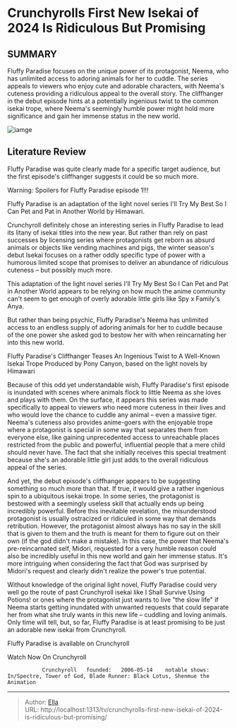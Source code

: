 # Crunchyrolls First New Isekai of 2024 Is Ridiculous But Promising


## SUMMARY 



  Fluffy Paradise focuses on the unique power of its protagonist, Neema, who has unlimited access to adoring animals for her to cuddle.   The series appeals to viewers who enjoy cute and adorable characters, with Neema&#39;s cuteness providing a ridiculous appeal to the overall story.   The cliffhanger in the debut episode hints at a potentially ingenious twist to the common isekai trope, where Neema&#39;s seemingly humble power might hold more significance and gain her immense status in the new world.  

![iamge](https://static1.srcdn.com/wordpress/wp-content/uploads/2024/01/fluffy-paradise-key-anime-visual.jpg)

## Literature Review
Fluffy Paradise was quite clearly made for a specific target audience, but the first episode&#39;s cliffhanger suggests it could be so much more.




Warning: Spoilers for Fluffy Paradise episode 1!!!






Fluffy Paradise is an adaptation of the light novel series I&#39;ll Try My Best So I Can Pet and Pat in Another World by Himawari.




Crunchyroll definitely chose an interesting series in Fluffy Paradise to lead its litany of isekai titles into the new year. But rather than rely on past successes by licensing series where protagonists get reborn as absurd animals or objects like vending machines and pigs, the winter season&#39;s debut Isekai focuses on a rather oddly specific type of power with a humorous limited scope that promises to deliver an abundance of ridiculous cuteness – but possibly much more.

This adaptation of the light novel series I&#39;ll Try My Best So I Can Pet and Pat in Another World appears to be relying on how much the anime community can&#39;t seem to get enough of overly adorable little girls like Spy x Family&#39;s Anya.

          




But rather than being psychic, Fluffy Paradise&#39;s Neema has unlimited access to an endless supply of adoring animals for her to cuddle because of the one power she asked god to bestow her with when reincarnating her into this new world.


 Fluffy Paradise&#39;s Cliffhanger Teases An Ingenious Twist to A Well-Known Isekai Trope 
Produced by Pony Canyon, based on the light novels by Himawari
          

Because of this odd yet understandable wish, Fluffy Paradise&#39;s first episode is inundated with scenes where animals flock to little Neema as she loves and plays with them. On the surface, it appears this series was made specifically to appeal to viewers who need more cuteness in their lives and who would love the chance to cuddle any animal – even a massive tiger. Neema&#39;s cuteness also provides anime-goers with the enjoyable trope where a protagonist is special in some way that separates them from everyone else, like gaining unprecedented access to unreachable places restricted from the public and powerful, influential people that a mere child should never have. The fact that she initially receives this special treatment because she&#39;s an adorable little girl just adds to the overall ridiculous appeal of the series.




And yet, the debut episode&#39;s cliffhanger appears to be suggesting something so much more than that. If true, it would give a rather ingenious spin to a ubiquitous isekai trope. In some series, the protagonist is bestowed with a seemingly useless skill that actually ends up being incredibly powerful. Before this inevitable revelation, the misunderstood protagonist is usually ostracized or ridiculed in some way that demands retribution. However, the protagonist almost always has no say in the skill that is given to them and the truth is meant for them to figure out on their own (if the god didn&#39;t make a mistake). In this case, the power that Neema&#39;s pre-reincarnated self, Midori, requested for a very humble reason could also be incredibly useful in this new world and gain her immense status. It&#39;s more intriguing when considering the fact that God was surprised by Midori&#39;s request and clearly didn&#39;t realize the power&#39;s true potential.

          




Without knowledge of the original light novel, Fluffy Paradise could very well go the route of past Crunchyroll isekai like I Shall Survive Using Potions! or ones where the protagonist just wants to live &#34;the slow life&#34; if Neema starts getting inundated with unwanted requests that could separate her from what she truly wants in this new life – cuddling and loving animals. Only time will tell, but, so far, Fluffy Paradise is at least promising to be just an adorable new isekai from Crunchyroll.

Fluffy Paradise is available on Crunchyroll

Watch Now On Crunchyroll

               Crunchyroll   founded:   2006-05-14    notable shows:   In/Spectre, Tower of God, Blade Runner: Black Lotus, Shenmue the Animation      

---

> Author: [Ella](https://instagram.hk.cn/)  
> URL: http://localhost:1313/tv/crunchyrolls-first-new-isekai-of-2024-is-ridiculous-but-promising/  

